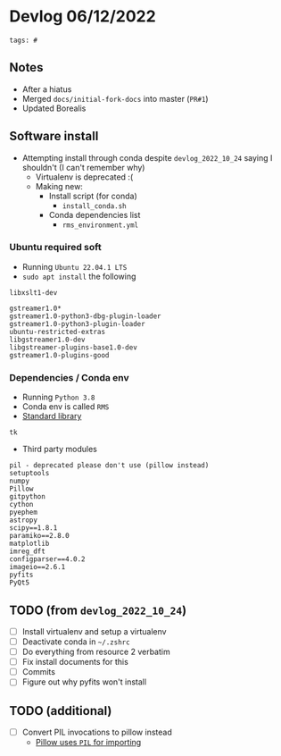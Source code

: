 # Devlog 06/12/2022

```text
tags: #
```

## Notes

- After a hiatus
- Merged `docs/initial-fork-docs` into master (`PR#1`)
- Updated Borealis

## Software install

- Attempting install through conda despite `devlog_2022_10_24` saying I shouldn't (I can't remember why)
  - Virtualenv is deprecated :(
  - Making new:
    - Install script (for conda)
      - `install_conda.sh`
    - Conda dependencies list
      - `rms_environment.yml`

### Ubuntu required soft

- Running `Ubuntu 22.04.1 LTS`
- `sudo apt install` the following

```text
libxslt1-dev

gstreamer1.0*
gstreamer1.0-python3-dbg-plugin-loader
gstreamer1.0-python3-plugin-loader
ubuntu-restricted-extras
libgstreamer1.0-dev
libgstreamer-plugins-base1.0-dev
gstreamer1.0-plugins-good
```

### Dependencies / Conda env

- Running `Python 3.8`
- Conda env is called `RMS`
- [Standard library](https://docs.python.org/3.8/library/)

```text
tk
```

- Third party modules

```text
pil - deprecated please don't use (pillow instead)
setuptools
numpy
Pillow
gitpython
cython
pyephem
astropy
scipy==1.8.1
paramiko==2.8.0
matplotlib
imreg_dft
configparser==4.0.2
imageio==2.6.1
pyfits
PyQt5
```

## TODO (from `devlog_2022_10_24`)

- [ ] Install virtualenv and setup a virtualenv
- [ ] Deactivate conda in `~/.zshrc`
- [ ] Do everything from resource 2 verbatim
- [ ] Fix install documents for this
- [ ] Commits
- [ ] Figure out why pyfits won't install

## TODO (additional)

- [ ] Convert PIL invocations to pillow instead
  - [Pillow uses `PIL` for importing](https://pillow.readthedocs.io/en/stable/handbook/tutorial.html)
